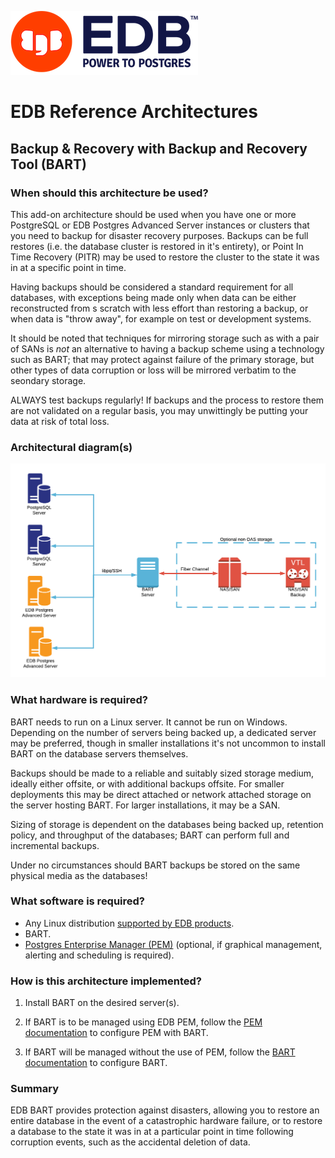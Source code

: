 ![EDB Logo](../images/logo.png "EDB Logo")

# EDB Reference Architectures

## Backup & Recovery with Backup and Recovery Tool (BART)

### When should this architecture be used?

This add-on architecture should be used when you have one or more PostgreSQL or
EDB Postgres Advanced Server instances or clusters that you need to backup for
disaster recovery purposes. Backups can be full restores (i.e. the database
cluster is restored in it's entirety), or Point In Time Recovery (PITR) may be
used to restore the cluster to the state it was in at a specific point in time. 

Having backups should be considered a standard requirement for all databases,
with exceptions being made only when data can be either reconstructed from s
scratch with less effort than restoring a backup, or when data is "throw away",
for example on test or development systems.

It should be noted that techniques for mirroring storage such as with a pair of
SANs is *not* an alternative to having a backup scheme using a technology such
as BART; that may protect against failure of the primary storage, but other
types of data corruption or loss will be mirrored verbatim to the seondary 
storage.

ALWAYS test backups regularly! If backups and the process to restore them are 
not validated on a regular basis, you may unwittingly be putting your data at
risk of total loss.

### Architectural diagram(s)

![Architecture Diagram](images/architecture.png "Architecture Diagram")

### What hardware is required?

BART needs to run on a Linux server. It cannot be run on Windows. Depending on
the number of servers being backed up, a dedicated server may be preferred, 
though in smaller installations it's not uncommon to install BART on the 
database servers themselves.

Backups should be made to a reliable and suitably sized storage medium, ideally
either offsite, or with additional backups offsite. For smaller deployments this
may be direct attached or network attached storage on the server hosting BART.
For larger installations, it may be a SAN.

Sizing of storage is dependent on the databases being backed up, retention policy,
and throughput of the databases; BART can perform full and incremental backups.

Under no circumstances should BART backups be stored on the same physical media
as the databases!

### What software is required?

* Any Linux distribution [supported by EDB products](https://www.enterprisedb.com/product-compatibility).
* BART.
* [Postgres Enterprise Manager (PEM)](edb-pem) (optional, if graphical management, 
alerting and scheduling is required).

### How is this architecture implemented?

1. Install BART on the desired server(s).

2. If BART is to be managed using EDB PEM, follow the [PEM documentation](https://www.enterprisedb.com/edb-docs/d/edb-postgres-enterprise-manager/user-guides/bart-management-features-guide/latest/index.html) to configure PEM with BART.

3. If BART will be managed without the use of PEM, follow the [BART documentation](https://www.enterprisedb.com/edb-docs/p/edb-backup-and-recovery-tool) to configure BART.

### Summary

EDB BART provides protection against disasters, allowing you to restore an 
entire database in the event of a catastrophic hardware failure, or to restore
a database to the state it was in at a particular point in time following 
corruption events, such as the accidental deletion of data.